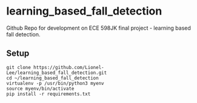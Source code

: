 # learning_based_fall_detection

Github Repo for development on ECE 598JK final project - learning based fall detection.

## Setup
```
git clone https://github.com/Lionel-Lee/learning_based_fall_detection.git
cd ~/learning_based_fall_detection
virtualenv -p /usr/bin/python3 myenv
source myenv/bin/activate
pip install -r requirements.txt
```